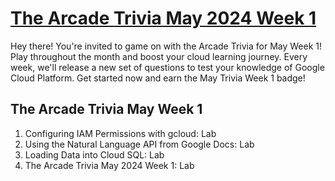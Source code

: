 # [The Arcade Trivia May 2024 Week 1](https://www.cloudskillsboost.google/games/5059)

Hey there! You're invited to game on with the Arcade Trivia for May Week 1! Play throughout the month and boost your cloud learning journey. Every week, we'll release a new set of questions to test your knowledge of Google Cloud Platform. Get started now and earn the May Trivia Week 1 badge!

## The Arcade Trivia May Week 1

1. Configuring IAM Permissions with gcloud: Lab
2. Using the Natural Language API from Google Docs: Lab
3. Loading Data into Cloud SQL: Lab
4. The Arcade Trivia May 2024 Week 1: Lab


